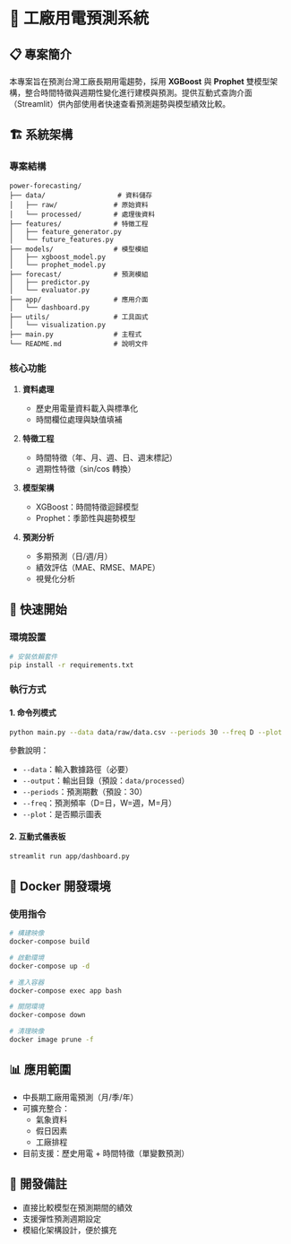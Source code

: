 # 🔌 工廠用電預測系統

## 📋 專案簡介

本專案旨在預測台灣工廠長期用電趨勢，採用 **XGBoost** 與 **Prophet** 雙模型架構，整合時間特徵與週期性變化進行建模與預測。提供互動式查詢介面（Streamlit）供內部使用者快速查看預測趨勢與模型績效比較。

## 🏗️ 系統架構

### 專案結構

```
power-forecasting/
├── data/                  # 資料儲存
│   ├── raw/              # 原始資料
│   └── processed/        # 處理後資料
├── features/             # 特徵工程
│   ├── feature_generator.py
│   └── future_features.py
├── models/               # 模型模組
│   ├── xgboost_model.py
│   └── prophet_model.py
├── forecast/             # 預測模組
│   ├── predictor.py
│   └── evaluator.py
├── app/                  # 應用介面
│   └── dashboard.py
├── utils/                # 工具函式
│   └── visualization.py
├── main.py               # 主程式
└── README.md             # 說明文件
```

### 核心功能

1. **資料處理**
   - 歷史用電量資料載入與標準化
   - 時間欄位處理與缺值填補

2. **特徵工程**
   - 時間特徵（年、月、週、日、週末標記）
   - 週期性特徵（sin/cos 轉換）

3. **模型架構**
   - XGBoost：時間特徵迴歸模型
   - Prophet：季節性與趨勢模型

4. **預測分析**
   - 多期預測（日/週/月）
   - 績效評估（MAE、RMSE、MAPE）
   - 視覺化分析

## 🚀 快速開始

### 環境設置

```bash
# 安裝依賴套件
pip install -r requirements.txt
```

### 執行方式

#### 1. 命令列模式

```bash
python main.py --data data/raw/data.csv --periods 30 --freq D --plot
```

參數說明：
- `--data`：輸入數據路徑（必要）
- `--output`：輸出目錄（預設：`data/processed`）
- `--periods`：預測期數（預設：30）
- `--freq`：預測頻率（D=日，W=週，M=月）
- `--plot`：是否顯示圖表

#### 2. 互動式儀表板

```bash
streamlit run app/dashboard.py
```

## 🐳 Docker 開發環境

### 使用指令
```bash
# 構建映像
docker-compose build

# 啟動環境
docker-compose up -d

# 進入容器
docker-compose exec app bash

# 關閉環境
docker-compose down

# 清理映像
docker image prune -f
```

## 📊 應用範圍

- 中長期工廠用電預測（月/季/年）
- 可擴充整合：
  - 氣象資料
  - 假日因素
  - 工廠排程
- 目前支援：歷史用電 + 時間特徵（單變數預測）

## 📝 開發備註

- 直接比較模型在預測期間的績效
- 支援彈性預測週期設定
- 模組化架構設計，便於擴充
